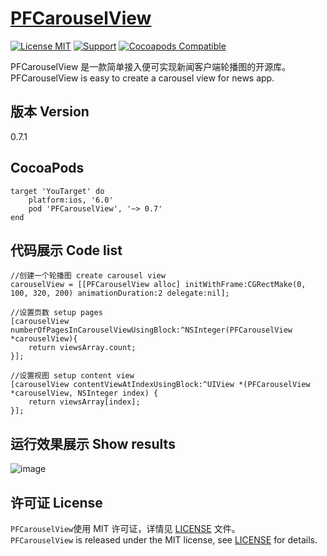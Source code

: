 [PFCarouselView](https://github.com/PFei-He/PFCarouselView)
===

[![License MIT](https://img.shields.io/badge/license-MIT-green.svg)](https://raw.githubusercontent.com/PFei-He/PFCarouselView/master/LICENSE)
[![Support](https://img.shields.io/badge/support-iOS%206%2B%20-blue.svg?style=flat)](https://www.apple.com/nl/ios/)
[![Cocoapods Compatible](https://img.shields.io/cocoapods/v/PFCarouselView.svg)](https://img.shields.io/cocoapods/v/PFCarouselView.svg)

PFCarouselView 是一款简单接入便可实现新闻客户端轮播图的开源库。<br>
PFCarouselView is easy to create a carousel view for news app.

版本 Version
---
0.7.1

CocoaPods
---
```
target 'YouTarget' do
    platform:ios, '6.0'
    pod 'PFCarouselView', '~> 0.7'
end
```

代码展示 Code list
---
```
//创建一个轮播图 create carousel view
carouselView = [[PFCarouselView alloc] initWithFrame:CGRectMake(0, 100, 320, 200) animationDuration:2 delegate:nil];
```

```
//设置页数 setup pages
[carouselView numberOfPagesInCarouselViewUsingBlock:^NSInteger(PFCarouselView *carouselView){
    return viewsArray.count;
}];
```

```
//设置视图 setup content view
[carouselView contentViewAtIndexUsingBlock:^UIView *(PFCarouselView *carouselView, NSInteger index) {
    return viewsArray[index];
}];
```

运行效果展示 Show results
---
![image](https://github.com/PFei-He/PFCarouselView/blob/master/PFCarouselView.gif)

许可证 License
---
`PFCarouselView`使用 MIT 许可证，详情见 [LICENSE](https://raw.githubusercontent.com/PFei-He/PFCarouselView/master/LICENSE) 文件。<br>
`PFCarouselView` is released under the MIT license, see [LICENSE](https://raw.githubusercontent.com/PFei-He/PFCarouselView/master/LICENSE) for details.